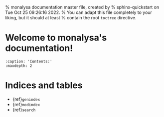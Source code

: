 % monalysa documentation master file, created by
% sphinx-quickstart on Tue Oct 25 09:26:16 2022.
% You can adapt this file completely to your liking, but it should at least
% contain the root `toctree` directive.

# Welcome to monalysa's documentation!

```{toctree}
:caption: 'Contents:'
:maxdepth: 2
```

# Indices and tables

- {ref}`genindex`
- {ref}`modindex`
- {ref}`search`
